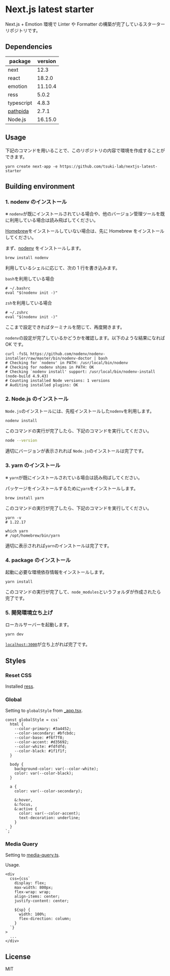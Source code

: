 # Next.js latest starter

Next.js + Emotion 環境で Linter や Formatter の構築が完了しているスターターリポジトリです。

## Dependencies

| package                                        | version |
| ---------------------------------------------- | ------- |
| next                                           | 12.3    |
| react                                          | 18.2.0  |
| emotion                                        | 11.10.4 |
| ress                                           | 5.0.2   |
| typescript                                     | 4.8.3   |
| [pathpida](https://github.com/aspida/pathpida) | 2.7.1   |
| Node.js                                        | 16.15.0 |

## Usage

下記のコマンドを用いることで、このリポジトリの内容で環境を作成することができます。

```shell
yarn create next-app -e https://github.com/tsuki-lab/nextjs-latest-starter
```

## Building environment

### 1. nodenv のインストール

※ `nodenv`が既にインストールされている場合や、他のバージョン管理ツールを既に利用している場合は読み飛ばしてください。

[Homebrew](https://brew.sh/)をインストールしていない場合は、先に Homebrew をインストールしてください。

まず、[nodenv](https://github.com/nodenv/nodenv) をインストールします。

```shell
brew install nodenv
```

利用しているシェルに応じて、次の 1 行を書き込みます。

`bash`を利用している場合

```shell
# ~/.bashrc
eval "$(nodenv init -)"
```

`zsh`を利用している場合

```shell
# ~/.zshrc
eval "$(nodenv init -)"
```

ここまで設定できればターミナルを閉じて、再度開きます。

`nodenv`の設定が完了しているかどうかを確認します。以下のような結果になれば OK です。

```shell
curl -fsSL https://github.com/nodenv/nodenv-installer/raw/master/bin/nodenv-doctor | bash
# Checking for `nodenv' in PATH: /usr/local/bin/nodenv
# Checking for nodenv shims in PATH: OK
# Checking `nodenv install' support: /usr/local/bin/nodenv-install (node-build 4.9.43)
# Counting installed Node versions: 1 versions
# Auditing installed plugins: OK
```

### 2. Node.js のインストール

`Node.js`のインストールには、先程インストールした`nodenv`を利用します。

```sh
nodenv install
```

このコマンドの実行が完了したら、下記のコマンドを実行してください。

```sh
node --version
```

適切にバージョンが表示されれば `Node.js`のインストールは完了です。

### 3. yarn のインストール

※ `yarn`が既にインストールされている場合は読み飛ばしてください。

パッケージをインストールするために`yarn`をインストールします。

```shell
brew install yarn
```

このコマンドの実行が完了したら、下記のコマンドを実行してください。

```shell
yarn -v
# 1.22.17

which yarn
# /opt/homebrew/bin/yarn
```

適切に表示されれば`yarn`のインストールは完了です。

### 4. package のインストール

起動に必要な環境依存情報をインストールします。

```shell
yarn install
```

このコマンドの実行が完了して、`node_modules`というフォルダが作成されたら完了です。

### 5. 開発環境立ち上げ

ローカルサーバーを起動します。

```shell
yarn dev
```

[`localhost:3000`](http://localhost:3000)が立ち上がれば完了です。

## Styles

### Reset CSS

Installed [ress](https://github.com/filipelinhares/ress).

### Global

Setting to `globalStyle` from [\_app.tsx](./src/pages/_app.tsx).

```tsx
const globalStyle = css`
  html {
    --color-primary: #3a4452;
    --color-secondary: #bfcbdc;
    --color-base: #f6f7f8;
    --color-accent: #d35692;
    --color-white: #fdfdfd;
    --color-black: #1f1f1f;
  }

  body {
    background-color: var(--color-white);
    color: var(--color-black);
  }

  a {
    color: var(--color-secondary);

    &:hover,
    &:focus,
    &:active {
      color: var(--color-accent);
      text-decoration: underline;
    }
  }
`;
```

### Media Query

Setting to [media-query.ts](./src/styles/media-query.ts).

Usage.

```tsx
<div
  css={css`
    display: flex;
    max-width: 800px;
    flex-wrap: wrap;
    align-items: center;
    justify-content: center;

    ${sp} {
      width: 100%;
      flex-direction: column;
    }
  `}
>
  ...
</div>
```

## License

MIT
